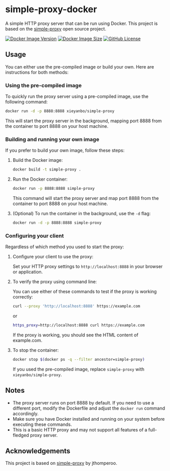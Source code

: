 # simple-proxy-docker

A simple HTTP proxy server that can be run using Docker. This project is based on the [simple-proxy](https://github.com/jthomperoo/simple-proxy) open source project.

[![Docker Image Version](https://img.shields.io/docker/v/xieyanbo/simple-proxy)](https://hub.docker.com/r/xieyanbo/simple-proxy)
[![Docker Image Size](https://img.shields.io/docker/image-size/xieyanbo/simple-proxy)](https://hub.docker.com/r/xieyanbo/simple-proxy)
[![GitHub License](https://img.shields.io/github/license/xyb/simple-proxy-docker)](https://github.com/xyb/simple-proxy-docker)

## Usage

You can either use the pre-compiled image or build your own. Here are instructions for both methods:

### Using the pre-compiled image

To quickly run the proxy server using a pre-compiled image, use the following command:

```sh
docker run -d -p 8888:8888 xieyanbo/simple-proxy
```

This will start the proxy server in the background, mapping port 8888 from the container to port 8888 on your host machine.

### Building and running your own image

If you prefer to build your own image, follow these steps:

1. Build the Docker image:

   ```sh
   docker build -t simple-proxy .
   ```

2. Run the Docker container:

   ```sh
   docker run -p 8888:8888 simple-proxy
   ```

   This command will start the proxy server and map port 8888 from the container to port 8888 on your host machine.

3. (Optional) To run the container in the background, use the `-d` flag:

   ```sh
   docker run -d -p 8888:8888 simple-proxy
   ```

### Configuring your client

Regardless of which method you used to start the proxy:

1. Configure your client to use the proxy:

   Set your HTTP proxy settings to `http://localhost:8888` in your browser or application.

2. To verify the proxy using command line:

   You can use either of these commands to test if the proxy is working correctly:

   ```sh
   curl --proxy 'http://localhost:8888' https://example.com
   ```

   or

   ```sh
   https_proxy=http://localhost:8888 curl https://example.com
   ```

   If the proxy is working, you should see the HTML content of example.com.

3. To stop the container:

   ```sh
   docker stop $(docker ps -q --filter ancestor=simple-proxy)
   ```

   If you used the pre-compiled image, replace `simple-proxy` with `xieyanbo/simple-proxy`.

## Notes

- The proxy server runs on port 8888 by default. If you need to use a different port, modify the Dockerfile and adjust the `docker run` command accordingly.
- Make sure you have Docker installed and running on your system before executing these commands.
- This is a basic HTTP proxy and may not support all features of a full-fledged proxy server.

## Acknowledgements

This project is based on [simple-proxy](https://github.com/jthomperoo/simple-proxy) by jthomperoo.
